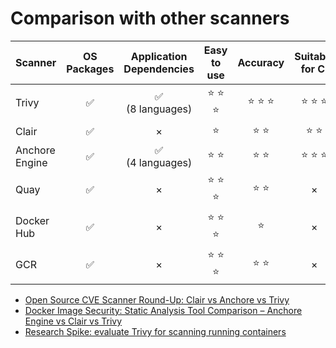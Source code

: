 # Comparison with other scanners

| Scanner        | OS<br>Packages  | Application<br>Dependencies | Easy to use  | Accuracy    | Suitable<br>for CI  |
| -------------- | :-------------: | :-------------------------: | :----------: | :---------: | :-----------------: |
| Trivy          |       ✅        |       ✅<br>(8 languages)   |    ⭐ ⭐ ⭐    |  ⭐ ⭐ ⭐    |      ⭐ ⭐ ⭐         |
| Clair          |       ✅        |              ×              |      ⭐       |   ⭐ ⭐      |      ⭐ ⭐           |
| Anchore Engine |       ✅        |       ✅<br>(4 languages)   |     ⭐ ⭐      |   ⭐ ⭐      |     ⭐ ⭐ ⭐         |
| Quay           |       ✅        |              ×              |    ⭐ ⭐ ⭐    |   ⭐ ⭐      |        ×            |
| Docker Hub     |       ✅        |              ×              |    ⭐ ⭐ ⭐    |    ⭐        |        ×            |
| GCR            |       ✅        |              ×              |    ⭐ ⭐ ⭐    |   ⭐ ⭐      |        ×            |

- [Open Source CVE Scanner Round-Up: Clair vs Anchore vs Trivy][round-up]
- [Docker Image Security: Static Analysis Tool Comparison – Anchore Engine vs Clair vs Trivy][tool-comparison]
- [Research Spike: evaluate Trivy for scanning running containers](https://gitlab.com/gitlab-org/gitlab/-/issues/270888)

[round-up]: https://boxboat.com/2020/04/24/image-scanning-tech-compared/
[tool-comparison]: https://www.a10o.net/devsecops/docker-image-security-static-analysis-tool-comparison-anchore-engine-vs-clair-vs-trivy/
